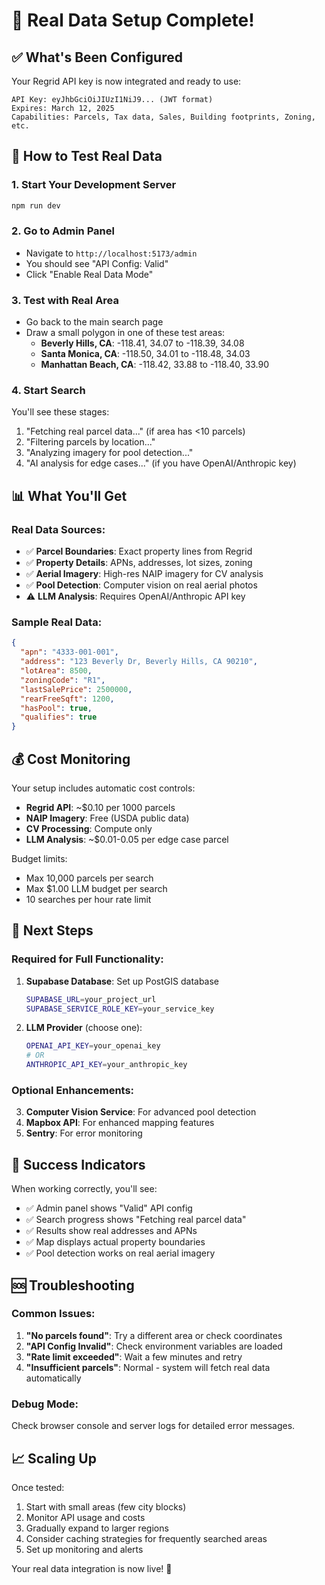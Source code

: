 # 🚀 Real Data Setup Complete!

## ✅ What's Been Configured

Your Regrid API key is now integrated and ready to use:

```
API Key: eyJhbGciOiJIUzI1NiJ9... (JWT format)
Expires: March 12, 2025
Capabilities: Parcels, Tax data, Sales, Building footprints, Zoning, etc.
```

## 🎯 How to Test Real Data

### 1. Start Your Development Server
```bash
npm run dev
```

### 2. Go to Admin Panel
- Navigate to `http://localhost:5173/admin`
- You should see "API Config: Valid" 
- Click "Enable Real Data Mode"

### 3. Test with Real Area
- Go back to the main search page
- Draw a small polygon in one of these test areas:
  - **Beverly Hills, CA**: -118.41, 34.07 to -118.39, 34.08
  - **Santa Monica, CA**: -118.50, 34.01 to -118.48, 34.03
  - **Manhattan Beach, CA**: -118.42, 33.88 to -118.40, 33.90

### 4. Start Search
You'll see these stages:
1. "Fetching real parcel data..." (if area has <10 parcels)
2. "Filtering parcels by location..."
3. "Analyzing imagery for pool detection..."
4. "AI analysis for edge cases..." (if you have OpenAI/Anthropic key)

## 📊 What You'll Get

### Real Data Sources:
- ✅ **Parcel Boundaries**: Exact property lines from Regrid
- ✅ **Property Details**: APNs, addresses, lot sizes, zoning
- ✅ **Aerial Imagery**: High-res NAIP imagery for CV analysis
- ✅ **Pool Detection**: Computer vision on real aerial photos
- ⚠️  **LLM Analysis**: Requires OpenAI/Anthropic API key

### Sample Real Data:
```json
{
  "apn": "4333-001-001",
  "address": "123 Beverly Dr, Beverly Hills, CA 90210",
  "lotArea": 8500,
  "zoningCode": "R1",
  "lastSalePrice": 2500000,
  "rearFreeSqft": 1200,
  "hasPool": true,
  "qualifies": true
}
```

## 💰 Cost Monitoring

Your setup includes automatic cost controls:
- **Regrid API**: ~$0.10 per 1000 parcels
- **NAIP Imagery**: Free (USDA public data)
- **CV Processing**: Compute only
- **LLM Analysis**: ~$0.01-0.05 per edge case parcel

Budget limits:
- Max 10,000 parcels per search
- Max $1.00 LLM budget per search
- 10 searches per hour rate limit

## 🔧 Next Steps

### Required for Full Functionality:
1. **Supabase Database**: Set up PostGIS database
   ```bash
   SUPABASE_URL=your_project_url
   SUPABASE_SERVICE_ROLE_KEY=your_service_key
   ```

2. **LLM Provider** (choose one):
   ```bash
   OPENAI_API_KEY=your_openai_key
   # OR
   ANTHROPIC_API_KEY=your_anthropic_key
   ```

### Optional Enhancements:
3. **Computer Vision Service**: For advanced pool detection
4. **Mapbox API**: For enhanced mapping features
5. **Sentry**: For error monitoring

## 🎉 Success Indicators

When working correctly, you'll see:
- ✅ Admin panel shows "Valid" API config
- ✅ Search progress shows "Fetching real parcel data"
- ✅ Results show real addresses and APNs
- ✅ Map displays actual property boundaries
- ✅ Pool detection works on real aerial imagery

## 🆘 Troubleshooting

### Common Issues:
1. **"No parcels found"**: Try a different area or check coordinates
2. **"API Config Invalid"**: Check environment variables are loaded
3. **"Rate limit exceeded"**: Wait a few minutes and retry
4. **"Insufficient parcels"**: Normal - system will fetch real data automatically

### Debug Mode:
Check browser console and server logs for detailed error messages.

## 📈 Scaling Up

Once tested:
1. Start with small areas (few city blocks)
2. Monitor API usage and costs
3. Gradually expand to larger regions
4. Consider caching strategies for frequently searched areas
5. Set up monitoring and alerts

Your real data integration is now live! 🎊